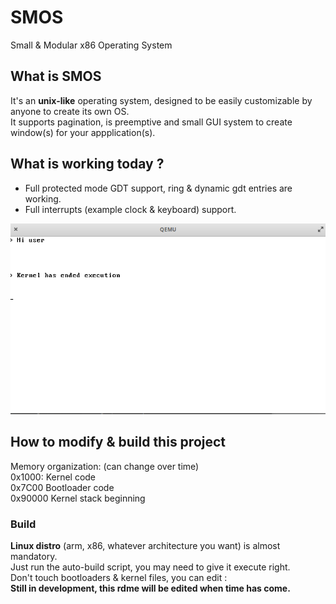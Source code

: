 # SMOS
Small &amp; Modular x86 Operating System
## What is SMOS
It's an **unix-like** operating system, designed to be easily customizable by anyone to create its own OS.</br>
It supports pagination, is preemptive and small GUI system to create window(s) for your appplication(s).</br>
## What is working today ?
- Full protected mode GDT support, ring & dynamic gdt entries are working.
- Full interrupts (example clock & keyboard) support.

![image](actualState.png)

## How to modify & build this project
Memory organization: (can change over time)</br>
0x1000: Kernel code</br>
0x7C00 Bootloader code</br>
0x90000 Kernel stack beginning</br>

### Build
**Linux distro** (arm, x86, whatever architecture you want) is almost mandatory.</br>
Just run the auto-build script, you may need to give it execute right.</br>
Don't touch bootloaders & kernel files, you can edit :</br>
**Still in development, this rdme will be edited when time has come.**
